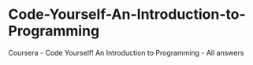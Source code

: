# Code-Yourself-An-Introduction-to-Programming
Coursera - Code Yourself! An Introduction to Programming - All answers
